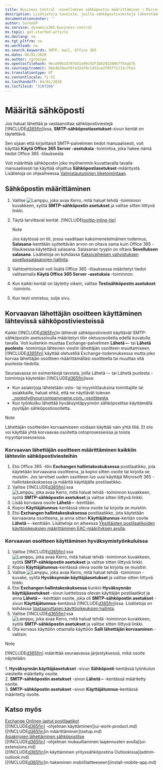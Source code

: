```yaml
---
title: Business Central -sovelluksen sähköpostin määrittäminen | Microsoft Docs
description: Lisätietoja tavoista, joilla sähköpostiviestejä lähetetään ja vastaanotetaan Business Central -sovelluksessa SMTP-palvelimen kautta tai miten Office 365 -tilauksessa luotuja sähköpostipalvelimen asetuksia käytetään.
documentationcenter: ''
author: SorenGP
ms.service: dynamics365-business-central
ms.topic: get-started-article
ms.devlang: na
ms.tgt_pltfrm: na
ms.workload: na
ms.search.keywords: SMTP, mail, Office 365
ms.date: 04/01/2020
ms.author: sgroespe
ms.openlocfilehash: 9ece89b1d797d31a99c92f1bb292280b7f54ab7b
ms.sourcegitcommit: 88e4b30eaf6fa32af0c1452ce2f85ff1111c75e2
ms.translationtype: HT
ms.contentlocale: fi-FI
ms.lasthandoff: 04/01/2020
ms.locfileid: "3187266"
---
```

# <a name="set-up-email"></a>Määritä sähköposti
Jos haluat lähettää ja vastaanottaa sähköpostiviestejä [!INCLUDE[d365fin](includes/d365fin_md.md)]issa, **SMTP-sähköpostiasetukset**-sivun kentät on täytettävä.

Sen sijaan että kirjoittaisit SMTP-palvelimen tiedot manuaalisesti, voit käyttää **Käytä Office 365 Server -asetuksia** -toimintoa, joka hakee nämä tiedot Office 365 -tilauksesta

Voit määrittää sähköpostin joko myöhemmin kuvattavalla tavalla manuaalisesti tai käyttää ohjattua **Sähköpostiasetukset**-määritystä. Lisätietoja on ohjeaiheessa [Valmistautuminen liiketoimintaan](ui-get-ready-business.md).  

## <a name="to-set-up-email"></a>Sähköpostin määrittäminen
1. Valitse ![Lamppu, joka avaa Kerro, mitä haluat tehdä -toiminnon](media/ui-search/search_small.png "Kerro, mitä haluat tehdä") kuvakkeen, syötä **SMTP-sähköpostin asetukset** ja valitse sitten liittyvä linkki.
2. Täytä tarvittavat kentät. [!INCLUDE[tooltip-inline-tip](includes/tooltip-inline-tip_md.md)]

    > [!NOTE]
    > Jos käytössä on tili, jossa vaaditaan kaksimenetelmäinen todennus, **Salasana**-kenttään syötettävän arvon on oltava sama kuin Office 365 -tilauksessa käytettävä salasana. Salasanan tyypin on oltava **Sovelluksen salasana**. Lisätietoja on kohdassa [Kaksivaiheisen vahvistuksen sovellussalasanojen hallinta](/azure/active-directory/user-help/multi-factor-authentication-end-user-app-passwords).
3. Vaihtoehtoisesti voit lisätä Office 365 -tilauksessa määritetyt tiedot valitsemalla **Käytä Office 365 Server -asetuksia** -toiminnon.
4. Kun kaikki kentät on täytetty oikein, valitse **Testisähköpostin asetukset** -toiminto.
5. Kun testi onnistuu, sulje sivu.

## <a name="using-a-substitute-sender-address-on-outbound-email-messages"></a>Korvaavan lähettäjän osoitteen käyttäminen lähtevissä sähköpostiviesteissä
Kaikki [!INCLUDE[d365fin](includes/d365fin_md.md)]in lähtevät sähköpostiviestit käyttävät SMTP-sähköpostin asetussivulla määritetyn tilin oletusosoitetta edellä kuvatulla tavalla. Voit kuitenkin muuttaa Exchange-palvelimen **Lähetä –**- tai **Lähetä puolesta** -toimintoja lähtevien viestin lähettäjän osoitteen muuttamiseen. [!INCLUDE[d365fin](includes/d365fin_md.md)] käyttää oletustiliä Exchange-todennuksessa mutta joko korvaa lähettäjän osoitteen määrittämälläsi osoitteella tai muuttaa sitä puolesta-tiedolla.

Seuraavassa on esimerkkejä tavoista, joilla Lähetä –- tai Lähetä puolesta -toimintoja käytetään [!INCLUDE[d365fin](includes/d365fin_md.md)]issa:

 * Kun asiakirjoja lähetetään osto- tai myyntitilauksina toimittajille tai asiakkaille, haluat ehkä, että ne näyttävät tulevan _noreply@yourcompanyname.com_-osoitteesta.
 * Kun työnkulku lähettää hyväksyntäpyynnön sähköpostitse käyttämällä pyytäjän sähköpostiosoitetta.

> [!Note]
> Lähettäjän osoitteiden korvaamiseen voidaan käyttää vain yhtä tiliä. Et siis voi käyttää yhtä korvaavaa osoitetta ostoprosesseissa ja toista myyntiprosesseissa.

### <a name="to-set-up-the-substitute-sender-address-for-all-outbound-email-messages"></a>Korvaavan lähettäjän osoitteen määrittäminen kaikkiin lähteviin sähköpostiviesteihin
1. Etsi Office 365 -tilin **Exchangen hallintakeskuksessa** postilaatikko, jota käytetään korvaavana osoitteena, ja kopioi sitten osoite tai kirjoita se muistiin. Jos tarvitset uuden osoitteen luo uusi käyttäjä Microsoft 365 -hallintakeskuksessa ja määritä käyttäjälle postilaatikko.
2. Valitse [!INCLUDE[d365fin](includes/d365fin_md.md)]:ssa ![Lamppu, joka avaa Kerro, mitä haluat tehdä -toiminnon](media/ui-search/search_small.png "Kerro, mitä haluat tehdä") kuvakkeen, syötä **SMTP-sähköpostin asetukset** ja valitse sitten liittyvä linkki.
3. Lisää korvaava osoite **Lähetä –** -kenttään.
4. Kopioi **Käyttäjätunnus**-kentässä oleva osoite tai kirjoita se muistiin.
5. Etsi **Exchangen hallintakeskuksessa** postilaatikko, jota käytetään korvaavana osoitteena, ja anna sitten **Käyttäjätunnus**-kentän osoite **Lähetä –** -kenttään. Lisätietoja on aiheessa [Yksittäisten postilaatikoiden käyttöoikeuksien määrittäminen EAC-määrityksen avulla](/Exchange/recipients/mailbox-permissions?view=exchserver-2019#use-the-eac-to-assign-permissions-to-individual-mailboxes).

### <a name="to-use-the-substitute-address-in-approval-workflows"></a>Korvaavan osoitteen käyttäminen hyväksymistyönkuluissa
1. Valitse [!INCLUDE[d365fin](includes/d365fin_md.md)]:ssa ![Lamppu, joka avaa Kerro, mitä haluat tehdä -toiminnon](media/ui-search/search_small.png "Kerro, mitä haluat tehdä") kuvakkeen, syötä **SMTP-sähköpostin asetukset** ja valitse sitten liittyvä linkki.
2. Kopioi **Käyttäjätunnus**-kentässä oleva osoite tai kirjoita se muistiin.
3. Valitse ![Lamppu, joka avaa Kerro, mitä haluat tehdä -toiminnon](media/ui-search/search_small.png "Kerro, mitä haluat tehdä") -kuvake, syötä **Hyväksynnän käyttäjäasetukset** ja valitse sitten liittyvä linkki.
4. Etsi **Exchangen hallintakeskuksessa** kunkin **Hyväksynnän käyttäjäasetukset** -sivun luettelossa olevan käyttäjän postilaatikot ja anna **Lähetä –** -kenttään osoite, joka oli **SMTP-sähköpostin asetukset** -sivun **Käyttäjätunnus**-kentässä [!INCLUDE[d365fin](includes/d365fin_md.md)]issa. Lisätietoja on kohdassa [Vastaanottajien käyttöoikeuksien hallinta](/Exchange/recipients/mailbox-permissions?view=exchserver-2019).
5. Valitse [!INCLUDE[d365fin](includes/d365fin_md.md)]:ssa ![Lamppu, joka avaa Kerro, mitä haluat tehdä -toiminnon](media/ui-search/search_small.png "Kerro, mitä haluat tehdä") kuvakkeen, syötä **SMTP-sähköpostin asetukset** ja valitse sitten liittyvä linkki.
6. Ota korvaus käyttöön ottamalla käyttöön **Salli lähettäjän korvaaminen** -valitsin.

> [!Note]
> [!INCLUDE[d365fin](includes/d365fin_md.md)] määrittää seuraavassa järjestyksessä, mikä osoite näytetään: <br><br> 1. **Hyväksynnän käyttäjäasetukset** -sivun **Sähköposti**-kentässä työnkulun viesteille määritetty osoite. <br> 2. **SMTP-sähköpostin asetukset** -sivun **Lähetä –** -kentässä määritetty osoite. <br> 3. **SMTP-sähköpostin asetukset** -sivun **Käyttäjätunnus**-kentässä määritetty osoite.


## <a name="see-also"></a>Katso myös

[Exchange Onlinen jaetut postilaatikot](/exchange/collaboration-exo/shared-mailboxes)  
[[!INCLUDE[d365fin](includes/d365fin_md.md)] -ohjelman käyttäminen](ui-work-product.md)  
[[!INCLUDE[d365fin](includes/d365fin_md.md)]in määrittäminen](setup.md)  
[Asiakirjojen lähettäminen sähköpostitse](ui-how-send-documents-email.md)  
[[!INCLUDE[d365fin](includes/d365fin_md.md)] -ohjelman mukauttaminen laajennusten avulla](ui-extensions.md)  
[[!INCLUDE[d365fin](includes/d365fin_md.md)]in käyttäminen yrityssähköpostina Outlookissa](admin-outlook.md)  
[[!INCLUDE[d365fin](includes/d365fin_md.md)]in hakeminen mobiililaitteeseen](install-mobile-app.md)
